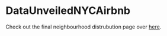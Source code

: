 # DataUnveiledNYCAirbnb


Check out the final neighbourhood distrubution page over [here](https://samhita-kolluri.github.io/DataUnveiledNYCAirbnb/neighborhood_map.html).